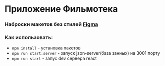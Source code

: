 # Приложение Фильмотека

### Наброски макетов без стилей [Figma](https://www.figma.com/file/eltEff3UXcIc8wQ7HueXp0/%D0%9C%D0%B0%D0%BA%D0%B5%D1%82-%D0%BF%D1%80%D0%B8%D0%BB%D0%BE%D0%B6%D0%B5%D0%BD%D0%B8%D1%8F?node-id=0%3A1&t=j5andWrP4aRq8QfS-0)

### Как использовать:

-   `npm install` - установка пакетов
-   `npm run start:server` - запуск json-server(база занных) на 3001 порту
-   `npm run start` - запус dev сервера react
